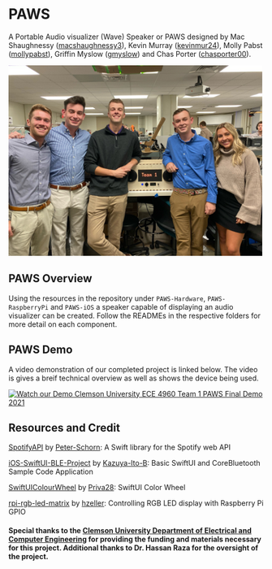 # PAWS

A Portable Audio visualizer (Wave) Speaker or PAWS designed by Mac Shaughnessy ([macshaughnessy3](https://github.com/macshaughnessy3)), Kevin Murray ([kevinmur24](https://github.com/kevinmur24)), Molly Pabst ([mollypabst](https://github.com/mollypabst)), Griffin Myslow ([gmyslow](https://github.com/gmyslow)) and Chas Porter ([chasporter00](https://github.com/chasporter00)).

<img src="Assets/Clemson University ECE 4960 Team 1 PAWS Team Picture.jpeg" alt="Clemson University ECE 4960 Team 1 PAWS Team Picture" width="500"/>

## PAWS Overview

Using the resources in the repository under `PAWS-Hardware`, `PAWS-RaspberryPi` and `PAWS-iOS` a speaker capable of displaying an audio visualizer can be created. Follow the READMEs in the respective folders for more detail on each component.

## PAWS Demo

A video demonstration of our completed project is linked below. The video is gives a breif technical overview as well as shows the device being used.

[<img src="Assets/Clemson University ECE 4960 Team 1 PAWS Final Demo 2021 Intro.png" alt="Watch our Demo Clemson University ECE 4960 Team 1 PAWS Final Demo 2021" width="500"/>](https://youtu.be/1Z3RVu9GiV0)

## Resources and Credit

[SpotifyAPI](https://github.com/Peter-Schorn/SpotifyAPI) by [Peter-Schorn](https://github.com/Peter-Schorn): A Swift library for the Spotify web API

[iOS-SwiftUI-BLE-Project](https://github.com/Kazuya-Ito-B/iOS-SwiftUI-BLE-Project) by [Kazuya-Ito-B](https://github.com/Kazuya-Ito-B): Basic SwiftUI and CoreBluetooth Sample Code Application

[SwiftUIColourWheel](https://github.com/Priva28/SwiftUIColourWheel) by [Priva28](https://github.com/Priva28): SwiftUI Color Wheel

[rpi-rgb-led-matrix](https://github.com/hzeller/rpi-rgb-led-matrix) by [hzeller](https://github.com/hzeller): Controlling RGB LED display with Raspberry Pi GPIO

#### Special thanks to the [Clemson University Department of Electrical and Computer Engineering](https://www.clemson.edu/cecas/departments/ece/academics/undergrad/seniordesign.html) for providing the funding and materials necessary for this project. Additional thanks to Dr. Hassan Raza for the oversight of the project.
